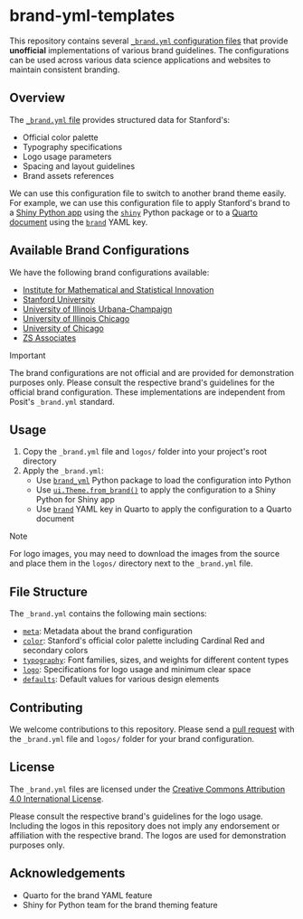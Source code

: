 # brand-yml-templates

This repository contains several [`_brand.yml` configuration files][byml] that provide **unofficial** implementations of various brand guidelines. The configurations can be used across various data science applications and websites to maintain consistent branding.

## Overview

The [`_brand.yml` file][byml] provides structured data for Stanford's:

- Official color palette
- Typography specifications
- Logo usage parameters
- Spacing and layout guidelines
- Brand assets references

We can use this configuration file to switch to another brand theme easily. For example, we can use this configuration file to apply Stanford's brand to a [Shiny Python app](https://github.com/stanford-brand-yml/py-shiny-branded-demo) using the [`shiny`][s4py] Python package or to a [Quarto document](https://github.com/stanford-brand-yml/quarto-branded-website) using the [`brand`][qbyml] YAML key.

## Available Brand Configurations

We have the following brand configurations available:

- [Institute for Mathematical and Statistical Innovation](institute-for-mathematical-and-statistical-innovation/)
- [Stanford University](stanford-university/)
- [University of Illinois Urbana-Champaign](university-of-illinois-urbana-champaign/)
- [University of Illinois Chicago](university-of-illinois-chicago/)
- [University of Chicago](university-of-chicago/)
- [ZS Associates](zs-associates/)

> [!IMPORTANT]
>
> The brand configurations are not official and are provided for demonstration purposes only. Please consult the respective brand's guidelines for the official brand configuration. These implementations are independent from Posit's `_brand.yml` standard.

## Usage

1. Copy the `_brand.yml` file and `logos/` folder into your project's root directory
2. Apply the `_brand.yml`:
   - Use [`brand_yml`](https://posit-dev.github.io/brand-yml/pkg/py/) Python package to load the configuration into Python
   - Use [`ui.Theme.from_brand()`](https://shiny.posit.co/py/api/core/ui.Theme.html#shiny.ui.Theme.from_brand) to apply the configuration to a Shiny Python for Shiny app
   - Use [`brand`][qbyml] YAML key in Quarto to apply the configuration to a Quarto document

> [!NOTE]
> 
> For logo images, you may need to download the images from the source and place them in the `logos/` directory next to the `_brand.yml` file.

## File Structure

The `_brand.yml` contains the following main sections:

- [`meta`](https://posit-dev.github.io/brand-yml/brand/meta.html): Metadata about the brand configuration
- [`color`](https://posit-dev.github.io/brand-yml/brand/color.html): Stanford's official color palette including Cardinal Red and secondary colors
- [`typography`](https://posit-dev.github.io/brand-yml/brand/typography.html): Font families, sizes, and weights for different content types
- [`logo`](https://posit-dev.github.io/brand-yml/brand/logo.html): Specifications for logo usage and minimum clear space
- [`defaults`](https://posit-dev.github.io/brand-yml/brand/defaults.html): Default values for various design elements

## Contributing

We welcome contributions to this repository. Please send a [pull request][repopr] with the `_brand.yml` file and `logos/` folder for your brand configuration. 

## License

The `_brand.yml` files are licensed under the [Creative Commons Attribution 4.0 International License](https://creativecommons.org/licenses/by/4.0/).

Please consult the respective brand's guidelines for the logo usage. Including the logos in this repository does not imply any endorsement or affiliation with the respective brand. The logos are used for demonstration purposes only.

## Acknowledgements

- Quarto for the brand YAML feature
- Shiny for Python team for the brand theming feature


[s4py]: https://shiny.posit.co/py/
[byml]: https://posit-dev.github.io/brand-yml/
[qbyml]: https://quarto.org/docs/authoring/brand.html
[shinylive]: https://shiny.posit.co/py/docs/shinylive.html
[repopr]: https://github.com/coatless/brand-yml-templates/pulls/